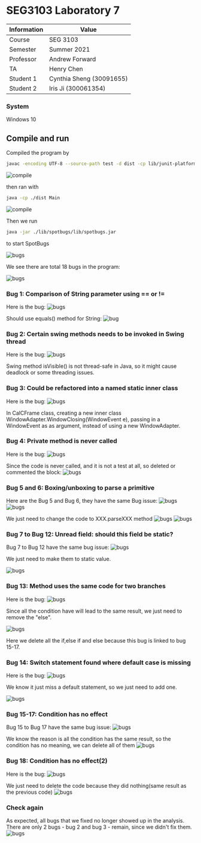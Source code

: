 # SEG3103 Laboratory 7

| Information | Value |
| --- | --- |
| Course | SEG 3103 |
| Semester | Summer 2021 |
| Professor | Andrew Forward |
| TA | Henry Chen |
| Student 1 | Cynthia Sheng (30091655) |
| Student 2 | Iris Ji (300061354) |


### System

Windows 10

## Compile and run

Compiled the program by 
```bash
javac -encoding UTF-8 --source-path test -d dist -cp lib/junit-platform-console-standalone-1.7.1.jar test/*.java src/*.java
```
![compile](assets/1.JPG)

then ran with 
```bash
java -cp ./dist Main
```
![compile](assets/2.JPG)

Then we run
```bash
java -jar ./lib/spotbugs/lib/spotbugs.jar 
```

to start SpotBugs

![bugs](assets/s1.JPG)

We see there are total 18 bugs in the program:

![bugs](assets/s2.JPG)

### Bug 1: Comparison of String parameter using == or !=

Here is the bug:
![bugs](assets/b1.JPG)

Should use equals() method for String:
![bug](assets/f1.JPG)

### Bug 2: Certain swing methods needs to be invoked in Swing thread

Here is the bug:
![bugs](assets/b2.JPG)

Swing method isVisible() is not thread-safe in Java, so it might cause deadlock or some threading issues.

### Bug 3: Could be refactored into a named static inner class

Here is the bug:
![bugs](assets/b3.JPG)

In CalCFrame class, creating a new inner class WindowAdapter.WindowClosing(WindowEvent e), passing in a WindowEvent as as argument, instead of using a new WindowAdapter. 

### Bug 4: Private method is never called

Here is the bug:
![bugs](assets/b4.JPG)

Since the code is never called, and it is not a test at all, so deleted or commented the block:
![bugs](assets/f4.JPG)


### Bug 5 and 6: Boxing/unboxing to parse a primitive

Here are the Bug 5 and Bug 6, they have the same Bug issue:
![bugs](assets/b5.JPG)
![bugs](assets/b6.JPG)

We just need to change the code to XXX.parseXXX method
![bugs](assets/f5.JPG)
![bugs](assets/f6.JPG)


### Bug 7 to Bug 12: Unread field: should this field be static?

Bug 7 to Bug 12 have the same bug issue:
![bugs](assets/b7.JPG)

We just need to make them to static value.

![bugs](assets/f7.JPG)

### Bug 13: Method uses the same code for two branches

Here is the bug:
![bugs](assets/b13.JPG)

Since all the condition have will lead to the same result, we just need to remove the "else".

![bugs](assets/f13.JPG)

Here we delete all the if,else if and else because this bug is linked to bug 15-17.

### Bug 14: Switch statement found where default case is missing

Here is the bug:
![bugs](assets/b14.JPG)

We know it just miss a default statement, so we just need to add one.

![bugs](assets/f14.JPG)

### Bug 15-17: Condition has no effect


Bug 15 to Bug 17 have the same bug issue:
![bugs](assets/b15.JPG)

We know the reason is all the condition has the same result, so the condition has no meaning, we can delete all of them
![bugs](assets/f15.JPG)

### Bug 18: Condition has no effect(2)

Here is the bug:
![bugs](assets/b18.JPG)

We just need to delete the code because they did nothing(same result as the previous code)
![bugs](assets/f18.JPG)

### Check again
As expected, all bugs that we fixed no longer showed up in the analysis. There are only 2 bugs - bug 2 and bug 3 - remain, since we didn't fix them. 
![bugs](assets/bug.JPG)









